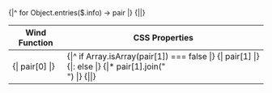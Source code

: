 <table ws-x="$color[primary]">
    <thead>
        <th>Wind Function</th>
        <th>CSS Properties</th>
    </thead>
    <tbody>
        {|^ for Object.entries($.info) -> pair |}
        <tr>
            <td>{| pair[0] |}</td>
            <td>
                {|^ if Array.isArray(pair[1]) === false |} {| pair[1] |} {|: else |} {|* pair[1].join("<br />") |} {||}
            </td>
        </tr>
        {||}
</table>

